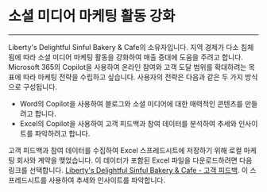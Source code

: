 # 소셜 미디어 마케팅 활동 강화
---
Liberty's Delightful Sinful Bakery & Cafe의 소유자입니다. 지역 경제가 다소 침체됨에 따라 소셜 미디어 마케팅 활동을 강화하여 매출 증대에 도움을 주려고 합니다. Microsoft 365의 Copilot을 사용하여 온라인 참여와 고객 도달 범위를 확대하려는 목표에 따라 마케팅 전략을 수립하고 싶습니다. 사용자의 전략은 다음과 같은 두 가지 방식으로 구성됩니다.<br>

 -  Word의 Copilot을 사용하여 블로그와 소셜 미디어에 대한 매력적인 콘텐츠를 만들려고 합니다.
 -  Excel의 Copilot을 사용하여 고객 피드백과 참여 데이터를 분석하여 추세와 인사이트를 파악하려고 합니다.

고객 피드백과 참여 데이터를 수집하여 Excel 스프레드시트에 저장하기 위해 로컬 마케팅 회사와 계약을 맺었습니다. 이 데이터가 포함된 Excel 파일을 다운로드하려면 다음 링크를 선택합니다. [Liberty's Delightful Sinful Bakery & Cafe - 고객 피드백](https://edxinteractivepage.blob.core.windows.net/ms-4004/Liberty%27s%20Delightful%20Sinful%20Bakery%20&%20Cafe%20-%20Customer%20feedback.xlsx). 이 스프레드시트를 사용하여 추세와 인사이트를 파악합니다.
